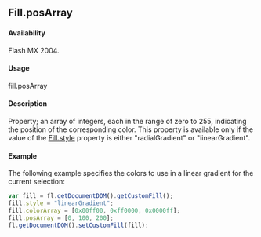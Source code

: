 ## Fill.posArray

#### Availability

Flash MX 2004.

#### Usage

fill.posArray

#### Description

Property; an array of integers, each in the range of zero to 255, indicating the position of the corresponding color. This property is available only if the value of the [Fill.style](../Fill_object/Fill9.md) property is either "radialGradient" or "linearGradient".

#### Example

The following example specifies the colors to use in a linear gradient for the current selection:

```javascript
var fill = fl.getDocumentDOM().getCustomFill();
fill.style = "linearGradient";
fill.colorArray = [0x00ff00, 0xff0000, 0x0000ff];
fill.posArray = [0, 100, 200];
fl.getDocumentDOM().setCustomFill(fill);
```
